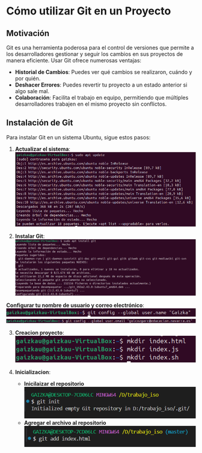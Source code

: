 # Cómo utilizar Git en un Proyecto

## Motivación

Git es una herramienta poderosa para el control de versiones que permite a los desarrolladores gestionar y seguir los cambios en sus proyectos de manera eficiente. Usar Git ofrece numerosas ventajas:

- **Historial de Cambios**: Puedes ver qué cambios se realizaron, cuándo y por quién.
- **Deshacer Errores**: Puedes revertir tu proyecto a un estado anterior si algo sale mal.
- **Colaboración**: Facilita el trabajo en equipo, permitiendo que múltiples desarrolladores trabajen en el mismo proyecto sin conflictos.

## Instalación de Git
Para instalar Git en un sistema Ubuntu, sigue estos pasos:

1. **Actualizar el sistema**:
![Texto alternativo](1.png)

2. **Instalar Git**:
![Texto alternativo](2.png)

 **Configurar tu nombre de usuario y correo electrónico**:
    ![Texto alternativo](3.png)
    ![Texto alternativo](4.png)
    
3. **Creacion proyecto**:
     ![Texto alternativo](5.png)

4. **Inicializacion**: 
    - **Inicilaizar el repositorio**
     ![Texto alternativo](6.png)
    - **Agregar el archivo al repositorio**
      ![Texto alternativo](7.png)
    
